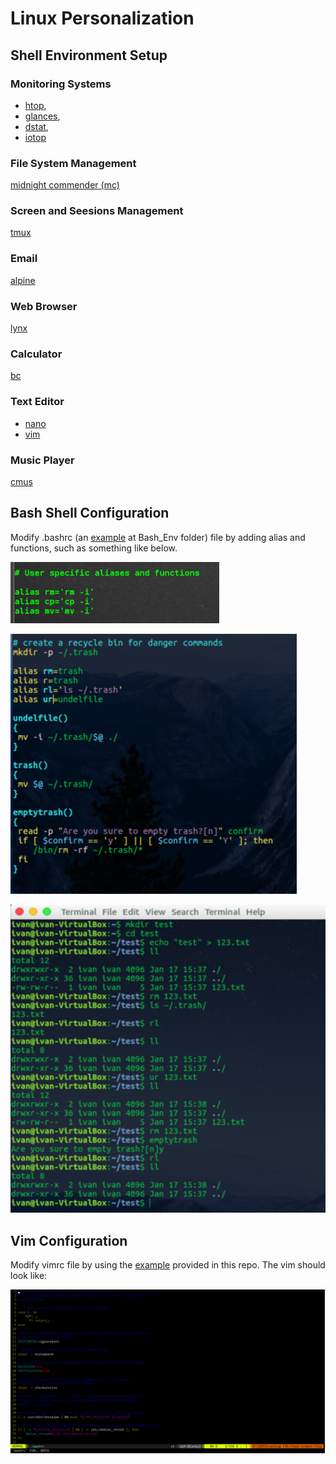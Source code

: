 # Linux Personalization

## Shell Environment Setup

### Monitoring Systems

* [htop](https://www.howtogeek.com/howto/ubuntu/using-htop-to-monitor-system-processes-on-linux/), 
* [glances](https://nicolargo.github.io/glances/), 
* [dstat](https://www.tecmint.com/dstat-monitor-linux-server-performance-process-memory-network/), 
* [iotop](https://www.tecmint.com/iotop-monitor-linux-disk-io-activity-per-process/)

### File System Management

[midnight commender (mc)](https://midnight-commander.org/)

### Screen and Seesions Management

[tmux](https://hackernoon.com/a-gentle-introduction-to-tmux-8d784c404340)

### Email

[alpine](https://alpinelinux.org/)

### Web Browser

[lynx](https://lynx.browser.org/)

### Calculator

[bc](https://www.gnu.org/software/bc/manual/html_mono/bc.html)

### Text Editor

* [nano](https://www.nano-editor.org/) 
* [vim](https://en.wikipedia.org/wiki/Vim_(text_editor))

### Music Player

[cmus](https://cmus.github.io/)



## Bash Shell Configuration
Modify .bashrc (an [example](./Bash_Env/.bashrc) at Bash_Env folder) file by adding alias and functions, such as something like below.

<a><img src="./Bash_Env/third.png" alt="alias"></a>

<a><img src="./Bash_Env/first.png" alt="recycle bin function"></a>

<a><img src="./Bash_Env/second.png" alt="recycle bin usage"></a>

## Vim Configuration
Modify vimrc file by using the [example](./Vim/vimrc) provided in this repo. The vim should look like:

<a><img src="./Vim/four.png" alt="alias"></a>
